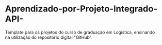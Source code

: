 # Aprendizado-por-Projeto-Integrado-API-
Template para os projetos do curso de graduação em Logística, ensinando na utilização do repositório digital "GitHub".
